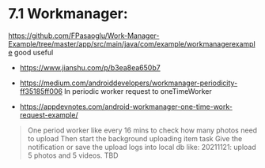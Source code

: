 # 7.1 Workmanager: 

https://github.com/FPasaoglu/Work-Manager-Example/tree/master/app/src/main/java/com/example/workmanagerexample  good useful


- https://www.jianshu.com/p/b3ea8ea650b7 
  
- https://medium.com/androiddevelopers/workmanager-periodicity-ff35185ff006 
In periodic worker request to oneTimeWorker

- https://appdevnotes.com/android-workmanager-one-time-work-request-example/ 


>  One period worker like every 16 mins to check how many photos need to upload
Then start the background uploading item task 
Give the notification or save the upload logs into local db like: 
20211121: upload 5 photos and 5 videos. TBD

